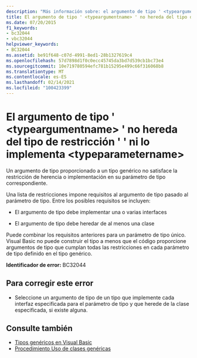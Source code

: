```yaml
---
description: "Más información sobre: el argumento de tipo ' <typeargumentname> ' no hereda del tipo de restricción ' ' ni lo implementa <typeparametername>"
title: El argumento de tipo ' <typeargumentname> ' no hereda del tipo de restricción ' ' ni lo implementa <typeparametername>
ms.date: 07/20/2015
f1_keywords:
- bc32044
- vbc32044
helpviewer_keywords:
- BC32044
ms.assetid: be91f648-c07d-4991-8ed1-28b1327619c4
ms.openlocfilehash: 57d7898d1f0c0ecc45745da3bd7d539cb1bc73e4
ms.sourcegitcommit: 10e719780594efc781b15295e499c66f316068b8
ms.translationtype: MT
ms.contentlocale: es-ES
ms.lasthandoff: 02/14/2021
ms.locfileid: "100423399"
---
```

# <a name="type-argument-typeargumentname-does-not-inherit-from-or-implement-the-constraint-type-typeparametername"></a>El argumento de tipo ' \<typeargumentname> ' no hereda del tipo de restricción ' ' ni lo implementa \<typeparametername>

Un argumento de tipo proporcionado a un tipo genérico no satisface la restricción de herencia o implementación en su parámetro de tipo correspondiente.  
  
 Una lista de restricciones impone requisitos al argumento de tipo pasado al parámetro de tipo. Entre los posibles requisitos se incluyen:  
  
- El argumento de tipo debe implementar una o varias interfaces  
  
- El argumento de tipo debe heredar de al menos una clase  
  
 Puede combinar los requisitos anteriores para un parámetro de tipo único. Visual Basic no puede construir el tipo a menos que el código proporcione argumentos de tipo que cumplan todas las restricciones en cada parámetro de tipo definido en el tipo genérico.  
  
 **Identificador de error:** BC32044  
  
## <a name="to-correct-this-error"></a>Para corregir este error  
  
- Seleccione un argumento de tipo de un tipo que implemente cada interfaz especificada para el parámetro de tipo y que herede de la clase especificada, si existe alguna.  
  
## <a name="see-also"></a>Consulte también

- [Tipos genéricos en Visual Basic](../programming-guide/language-features/data-types/generic-types.md)
- [Procedimiento Uso de clases genéricas](../programming-guide/language-features/data-types/how-to-use-a-generic-class.md)
